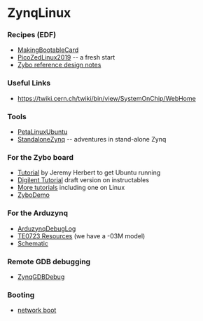 # ZynqLinux
### Recipes (EDF)

 * [MakingBootableCard](MakingBootableCard.md)
 * [PicoZedLinux2019](PicoZedLinux2019.md) -- a fresh start
 * [Zybo reference design notes](Zybo_reference_design_notes.md)

### Useful Links

 * https://twiki.cern.ch/twiki/bin/view/SystemOnChip/WebHome

### Tools

 * [PetaLinuxUbuntu](PetaLinuxUbuntu.md)
 * [StandaloneZynq](StandaloneZynq.md) -- adventures in stand-alone Zynq

### For the Zybo board

 * [Tutorial](http://jeremyherbert.net/get/digilent_zybo_zynq_getting_started) by Jeremy Herbert to get Ubuntu running
 * [Digilent Tutorial](http://www.instructables.com/id/Embedded-Linux-Tutorial-Zybo/) draft version on instructables
 * [More tutorials](http://www.dbrss.org/zybo/zybo.html) including one on Linux
 * [ZyboDemo](ZyboDemo.md)

### For the Arduzynq

 * [ArduzynqDebugLog](ArduzynqDebugLog.md)
 * [TE0723 Resources](https://wiki.trenz-electronic.de/display/OSHW/TE0723+Resources)  (we have a -03M model)
 * [Schematic](http://www.trenz-electronic.de/fileadmin/docs/Trenz_Electronic/TE0723/REV03/Documents/SCH-TE0723-03M.PDF)

### Remote GDB debugging
 * [ZynqGDBDebug](ZynqGDBDebug.md)

### Booting
 * [network boot](network_boot.md)
